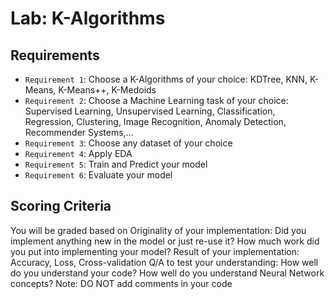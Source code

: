 # Lab: K-Algorithms

## Requirements

- `Requirement 1`: Choose a K-Algorithms of your choice: KDTree, KNN, K-Means, K-Means++, K-Medoids
- `Requirement 2`: Choose a Machine Learning task of your choice: Supervised Learning, Unsupervised Learning, Classification, Regression, Clustering, Image Recognition, Anomaly Detection, Recommender Systems,...
- `Requirement 3`: Choose any dataset of your choice
- `Requirement 4`: Apply EDA
- `Requirement 5`: Train and Predict your model
- `Requirement 6`: Evaluate your model

## Scoring Criteria

You will be graded based on Originality of your implementation: Did you implement anything new in the model or just re-use it? How much work did you put into implementing your model? Result of your implementation: Accuracy, Loss, Cross-validation Q/A to test your understanding: How well do you understand your code? How well do you understand Neural Network concepts? Note: DO NOT add comments in your code
